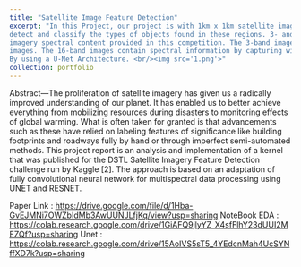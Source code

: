 ```yaml
---
title: "Satellite Image Feature Detection"
excerpt: "In this Project, our project is with 1km x 1km satellite images in both 3-band and 16-band formats. Our goal is to
detect and classify the types of objects found in these regions. 3- and 16-bands images There are two types of
imagery spectral content provided in this competition. The 3-band images are the traditional RGB natural color
images. The 16-band images contain spectral information by capturing wider wavelength channels.
By using a U-Net Architecture. <br/><img src='1.png'>"
collection: portfolio
---
```


Abstract—The proliferation of satellite imagery has given us a
radically improved understanding of our planet. It has enabled
us to better achieve everything from mobilizing resources during
disasters to monitoring effects of global warming. What is often
taken for granted is that advancements such as these have relied
on labeling features of significance like building footprints and
roadways fully by hand or through imperfect semi-automated
methods. This project report is an analysis and implementation
of a kernel that was published for the DSTL Satellite Imagery
Feature Detection challenge run by Kaggle [2]. The approach is
based on an adaptation of fully convolutional neural network for
multispectral data processing using UNET and RESNET.

Paper Link : https://drive.google.com/file/d/1Hba-GvEJMNi7OWZbIdMb3AwUUNJLfjKq/view?usp=sharing
NoteBook 
EDA : https://colab.research.google.com/drive/1GiAFQ9jlyYZ_X4sfFlhY23dUUI2MEZQf?usp=sharing
Unet : https://colab.research.google.com/drive/15AoIVS5sT5_4YEdcnMah4UcSYNffXD7k?usp=sharing
